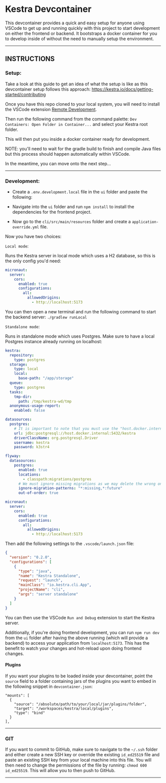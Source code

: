# Kestra Devcontainer

This devcontainer provides a quick and easy setup for anyone using VSCode to get up and running quickly with this project to start development on either the frontend or backend. It bootstraps a docker container for you to develop inside of without the need to manually setup the environment.

---

## INSTRUCTIONS

### Setup:

Take a look at this guide to get an idea of what the setup is like as this devcontainer setup follows this approach: https://kestra.io/docs/getting-started/contributing

Once you have this repo cloned to your local system, you will need to install the VSCode extension [Remote Development](https://marketplace.visualstudio.com/items?itemName=ms-vscode-remote.vscode-remote-extensionpack).

Then run the following command from the command palette:
`Dev Containers: Open Folder in Container...` and select your Kestra root folder.

This will then put you inside a docker container ready for development.

NOTE: you'll need to wait for the gradle build to finish and compile Java files but this process should happen automatically within VSCode.

In the meantime, you can move onto the next step...

---

### Development:

- Create a `.env.development.local` file in the `ui` folder and paste the following:

- Navigate into the `ui` folder and run `npm install` to install the dependencies for the frontend project.

- Now go to the `cli/src/main/resources` folder and create a `application-override.yml` file.

Now you have two choices:

`Local mode`:

Runs the Kestra server in local mode which uses a H2 database, so this is the only config you'd need:

```yaml
micronaut:
  server:
    cors:
      enabled: true
      configurations:
        all:
          allowedOrigins:
            - http://localhost:5173
```

You can then open a new terminal and run the following command to start the backend server: `./gradlew runLocal`

`Standalone mode`:

Runs in standalone mode which uses Postgres. Make sure to have a local Postgres instance already running on localhost:

```yaml
kestra:
  repository:
    type: postgres
  storage:
    type: local
    local:
      base-path: "/app/storage"
  queue:
    type: postgres
  tasks:
    tmp-dir:
      path: /tmp/kestra-wd/tmp
  anonymous-usage-report:
    enabled: false

datasources:
  postgres:
    # It is important to note that you must use the "host.docker.internal" host when connecting to a docker container outside of your devcontainer as attempting to use localhost will only point back to this devcontainer.
    url: jdbc:postgresql://host.docker.internal:5432/kestra
    driverClassName: org.postgresql.Driver
    username: kestra
    password: k3str4

flyway:
  datasources:
    postgres:
      enabled: true
      locations:
        - classpath:migrations/postgres
      # We must ignore missing migrations as we may delete the wrong ones or delete those that are not used anymore.
      ignore-migration-patterns: "*:missing,*:future"
      out-of-order: true

micronaut:
  server:
    cors:
      enabled: true
      configurations:
        all:
          allowedOrigins:
            - http://localhost:5173
```

Then add the following settings to the `.vscode/launch.json` file:

```json
{
  "version": "0.2.0",
  "configurations": [
    {
      "type": "java",
      "name": "Kestra Standalone",
      "request": "launch",
      "mainClass": "io.kestra.cli.App",
      "projectName": "cli",
      "args": "server standalone"
    }
  ]
}
```

You can then use the VSCode `Run and Debug` extension to start the Kestra server.

Additionally, if you're doing frontend development, you can run `npm run dev` from the `ui` folder after having the above running (which will provide a backend) to access your application from `localhost:5173`. This has the benefit to watch your changes and hot-reload upon doing frontend changes.

#### Plugins
If you want your plugins to be loaded inside your devcontainer, point the `source` field to a folder containing jars of the plugins you want to embed in the following snippet in `devcontainer.json`:
```
"mounts": [
  {
    "source": "/absolute/path/to/your/local/jar/plugins/folder",
    "target": "/workspaces/kestra/local/plugins",
    "type": "bind"
  }
],
```

---

### GIT

If you want to commit to GitHub, make sure to navigate to the `~/.ssh` folder and either create a new SSH key or override the existing `id_ed25519` file and paste an existing SSH key from your local machine into this file. You will then need to change the permissions of the file by running: `chmod 600 id_ed25519`. This will allow you to then push to GitHub.

---
